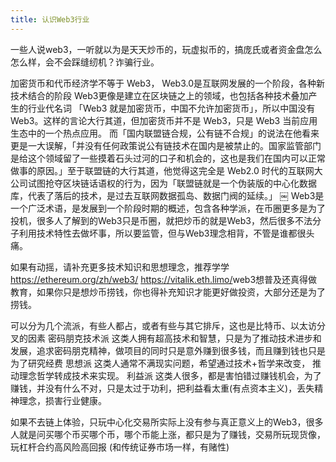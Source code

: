 ```yaml
---
title: 认识Web3行业
---
```

一些人说web3，一听就以为是天天炒币的，玩虚拟币的，搞庞氏或者资金盘怎么怎么样，会不会踩缝纫机？诈骗行业。

加密货币和代币经济学不等于 Web3，
Web3.0是互联网发展的一个阶段，各种新技术结合的阶段
Web3更像是建立在区块链之上的领域，也包括各种技术叠加产生的行业代名词
「Web3 就是加密货币，中国不允许加密货币」，所以中国没有 Web3。这样的言论大行其道，但加密货币并不是 Web3，只是 Web3 当前应用生态中的一个热点应用。
而「国内联盟链合规，公有链不合规」的说法在他看来更是一大误解，「并没有任何政策说公有链技术在国内是被禁止的。国家监管部门是给这个领域留了一些摸着石头过河的口子和机会的，这也是我们在国内可以正常做事的原因。」至于联盟链的大行其道，他觉得这完全是 Web2.0 时代的互联网大公司试图抢夺区块链话语权的行为，因为「联盟链就是一个伪装版的中心化数据库，代表了落后的技术，是过去互联网数据孤岛、数据门阀的延续。」
￼
Web3是一个广泛术语，是发展到一个阶段时期的概述，包含各种学派，在币圈更多是为了投机，很多人了解到的Web3只是币圈，就把炒币的就是Web3，然后很多不法分子利用技术特性去做坏事，所以要监管，但与Web3理念相背，不管是谁都很头痛。

如果有动摇，请补充更多技术知识和思想理念，推荐学学
https://ethereum.org/zh/web3/
https://vitalik.eth.limo/
​web3想普及还真得做教育，如果你只是想炒币捞钱，你也得补充知识才能更好做投资，大部分还是为了捞钱。

可以分为几个流派，有些人都占，或者有些与其它排斥，这也是比特币、以太访分叉的因素
‌密码朋克技术派
这类人拥有超高技术和智慧，只是为了推动技术进步和发展，追求密码朋克精神，做项目的同时只是意外赚到很多钱，而且赚到钱也只是为了研究经费
‌思想派
这类人通常不满现实问题，希望通过技术+哲学来改变，
推动理念哲学转成技术来实现。
‌利益派
这类人很多，都是害怕错过赚钱机会，为了赚钱，并没有什么不对，只是太过于功利，把利益看太重(有点资本主义)，丢失精神理念，损害行业健康。

如果不去链上体验，只玩中心化交易所实际上没有参与真正意义上的Web3，很多人就是问买哪个币买哪个币，哪个币能上涨，都只是为了赚钱，交易所玩现货像，玩杠杆合约高风险高回报 (和传统证券市场一样，有赌性)